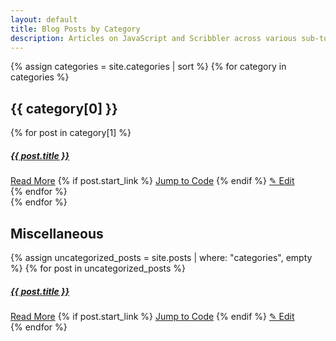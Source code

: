 ```yaml
---
layout: default
title: Blog Posts by Category
description: Articles on JavaScript and Scribbler across various sub-topics incliding AI/ML, XR, Scientific Computing, and Financial Computing.
---
```



<div class="container">

  {% assign categories = site.categories | sort %}
  {% for category in categories %}
    <h2>{{ category[0] }}</h2>
    <div class="row">
      {% for post in category[1] %}
        <div class="col-md-4">
          <div class="card mb-4">
            <div class="card-body">
              <h5 class="card-title"><a href="{{ post.url }}">{{ post.title }}</a></h5>
              <a href="{{ post.url }}" >Read More</a>
              {% if post.start_link %}
                <a href="{{ post.start_link }}" class="btn btn-secondary">Jump to Code</a>
              {% endif %}
              <a href="https://github.com/gopi-suvanam/scribbler-website/edit/master/{{ post.path }}">&#9998; Edit</a>
            </div>
          </div>
        </div>
      {% endfor %}
    </div>
  {% endfor %}

  <!-- Miscellaneous Section for Uncategorized Posts -->
  <h2>Miscellaneous</h2>
  <div class="row">
    {% assign uncategorized_posts = site.posts | where: "categories", empty %}
    {% for post in uncategorized_posts %}
      <div class="col-md-4">
        <div class="card mb-4">
          <div class="card-body">
            <h5 class="card-title"><a href="{{ post.url }}">{{ post.title }}</a></h5>
            <a href="{{ post.url }}" >Read More</a>
            {% if post.start_link %}
              <a href="{{ post.start_link }}" class="btn btn-secondary">Jump to Code</a>
            {% endif %}
              <a href="https://github.com/gopi-suvanam/scribbler-website/edit/master/{{ post.path }}">&#9998; Edit</a>
          </div>
        </div>
      </div>
    {% endfor %}
  </div>
</div>
